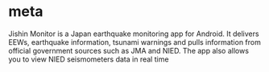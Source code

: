 # meta
Jishin Monitor is a Japan earthquake monitoring app for Android. It delivers EEWs, earthquake information, tsunami warnings and pulls information from official government sources such as JMA and NIED. The app also allows you to view NIED seismometers data in real time
